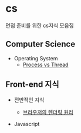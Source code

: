 # cs

면접 준비를 위한 cs지식 모음집

## Computer Science

- Operating System
  - [Process vs Thread](https://github.com/Taewoong-H/cs/blob/main/operating%20system/%ED%94%84%EB%A1%9C%EC%84%B8%EC%8A%A4%EC%99%80%20%EC%8A%A4%EB%A0%88%EB%93%9C.md)

## Front-end 지식

- 전반적인 지식

  - [브라우저의 렌더링 원리](https://github.com/Taewoong-H/cs/blob/master/front-end/knowledge/%EB%B8%8C%EB%9D%BC%EC%9A%B0%EC%A0%80%EC%9D%98%20%EB%A0%8C%EB%8D%94%EB%A7%81%20%EC%9B%90%EB%A6%AC.md)

- Javascript
